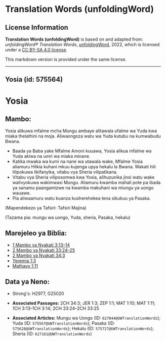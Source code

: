 # Translation Words (unfoldingWord)

## License Information

**Translation Words (unfoldingWord)** is based on and adapted from: _unfoldingWord® Translation Words_, [unfoldingWord](https://unfoldingword.org/utw), 2022, which is licensed under a [CC BY-SA 4.0 license](https://creativecommons.org/licenses/by-sa/4.0/legalcode.en).

This markdown version is provided under the same license.



--------------------------------

## Yosia (id: 575564)

Yosia
=====

Mambo:
------

Yosia alikuwa mfalme mcha Mungu ambaye alitawala ufalme wa Yuda kwa miaka thelathini na moja. Aliwaongoza watu wa Yuda kutubu na kumwabudu Bwana.

* Baada ya Baba yake Mfalme Amoni kuuawa, Yosia alikua mfalme wa Yuda akiwa na umri wa miaka minane.
* Katika mwaka wa kumi na nane wa utawala wake, Mfalme Yosia aliamuru Hilkia kuhani mkuu kujenga upya hekalu la Bwana. Wakati hili lilipokuwa likifanyika, vitabu vya Sheria vilipatikana.
* Vitabu vya Sheria viliposomwa kwa Yosia, alihuzunika jinsi watu wake walivyokuwa wakimwasi Mungu. Aliamuru kwamba mahali pote pa ibada ya sanamu paangamizwe na kwamba makuhani wa miungu ya uongo wauawe.
* Pia aliwaamuru watu kuanza kusherehekea tena sikukuu ya Pasaka.

(Mapendekezo ya Tafsiri: Tafsiri Majina)

(Tazama pia: mungu wa uongo, Yuda, sheria, Pasaka, hekalu)

Marejeleo ya Biblia:
--------------------

* [1 Mambo ya Nyakati 3:13–14](https://ref.ly/1Chr3:13-1Chr3:14)
* [2 Mambo ya Nyakati 33:24–25](https://ref.ly/2Chr33:24-2Chr33:25)
* [2 Mambo ya Nyakati 34:3](https://ref.ly/2Chr34:3)
* [Yeremia 1:3](https://ref.ly/Jer1:3)
* [Mathayo 1:11](https://ref.ly/Matt1:11)

Data ya Neno:
-------------

* Strong's: H2977, G25020

* **Associated Passages:** 2CH 34:3; JER 1:3; ZEP 1:1; MAT 1:10; MAT 1:11; 1CH 3:13–1CH 3:14; 2CH 33:24–2CH 33:25
* **Associated Articles:** Mungu wa Uongo (ID: `627044@UWTranslationWords`); Yuda (ID: `575567@UWTranslationWords`); Pasaka (ID: `575628@UWTranslationWords`); Hekalu (ID: `575727@UWTranslationWords`); Sheria (ID: `627161@UWTranslationWords`)

